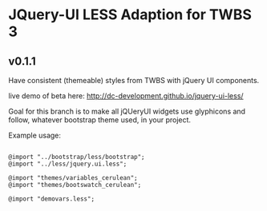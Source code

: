 # JQuery-UI LESS Adaption for TWBS 3

## v0.1.1

Have consistent (themeable) styles
from TWBS with jQuery UI components. 

live demo of beta here: http://dc-development.github.io/jquery-ui-less/

Goal for this branch is to make all jQUeryUI widgets use glyphicons and follow, whatever bootstrap theme used, in your project.

Example usage:

```

@import "../bootstrap/less/bootstrap";
@import "../less/jquery.ui.less";

@import "themes/variables_cerulean";
@import "themes/bootswatch_cerulean";

@import "demovars.less";

```

